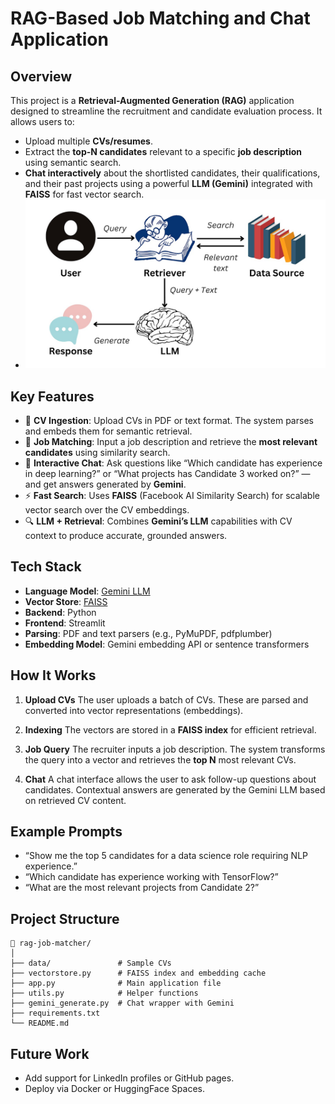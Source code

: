 
# RAG-Based Job Matching and Chat Application

## Overview

This project is a **Retrieval-Augmented Generation (RAG)** application designed to streamline the recruitment and candidate evaluation process. It allows users to:

* Upload multiple **CVs/resumes**.
* Extract the **top-N candidates** relevant to a specific **job description** using semantic search.
* **Chat interactively** about the shortlisted candidates, their qualifications, and their past projects using a powerful **LLM (Gemini)** integrated with **FAISS** for fast vector search.
* ![RAG Diagram](rag.jpeg)




## Key Features

* 📝 **CV Ingestion**: Upload CVs in PDF or text format. The system parses and embeds them for semantic retrieval.
* 💼 **Job Matching**: Input a job description and retrieve the **most relevant candidates** using similarity search.
* 💬 **Interactive Chat**: Ask questions like “Which candidate has experience in deep learning?” or “What projects has Candidate 3 worked on?” — and get answers generated by **Gemini**.
* ⚡ **Fast Search**: Uses **FAISS** (Facebook AI Similarity Search) for scalable vector search over the CV embeddings.
* 🔍 **LLM + Retrieval**: Combines **Gemini’s LLM** capabilities with CV context to produce accurate, grounded answers.

## Tech Stack

* **Language Model**: [Gemini LLM](https://deepmind.google/)
* **Vector Store**: [FAISS](https://github.com/facebookresearch/faiss)
* **Backend**: Python
* **Frontend**: Streamlit
* **Parsing**: PDF and text parsers (e.g., PyMuPDF, pdfplumber)
* **Embedding Model**: Gemini embedding API or sentence transformers

## How It Works

1. **Upload CVs**
   The user uploads a batch of CVs. These are parsed and converted into vector representations (embeddings).

2. **Indexing**
   The vectors are stored in a **FAISS index** for efficient retrieval.

3. **Job Query**
   The recruiter inputs a job description. The system transforms the query into a vector and retrieves the **top N** most relevant CVs.

4. **Chat**
   A chat interface allows the user to ask follow-up questions about candidates. Contextual answers are generated by the Gemini LLM based on retrieved CV content.


## Example Prompts

* “Show me the top 5 candidates for a data science role requiring NLP experience.”
* “Which candidate has experience working with TensorFlow?”
* “What are the most relevant projects from Candidate 2?”

## Project Structure

```
📁 rag-job-matcher/
│
├── data/               # Sample CVs
├── vectorstore.py      # FAISS index and embedding cache
├── app.py              # Main application file
├── utils.py            # Helper functions 
├── gemini_generate.py  # Chat wrapper with Gemini
├── requirements.txt
└── README.md
```

## Future Work

* Add support for LinkedIn profiles or GitHub pages.
* Deploy via Docker or HuggingFace Spaces.
